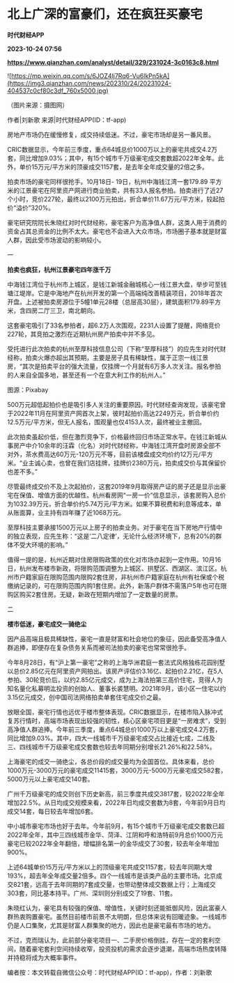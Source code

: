 # 北上广深的富豪们，还在疯狂买豪宅
**时代财经APP**

**2023-10-24 07:56**

**https://www.qianzhan.com/analyst/detail/329/231024-3c0163c8.html**

![https://mp.weixin.qq.com/s/6JOZ4lj7Rq6-Vu6lkPn5kA](https://img3.qianzhan.com/news/202310/24/20231024-404537c0cf80c3df_760x5000.jpg)

（图片来源：摄图网）

作者|刘新歌 来源|时代财经APP(ID：tf-app)

房地产市场仍在缓慢修复，成交持续低迷。不过，豪宅市场却是另一番风景。

CRIC数据显示，今年前三季度，重点64城总价1000万以上的豪宅共成交4.2万套，同比增加9.03%；其中，有15个城市千万级豪宅成交套数超2022年全年。此外，单价15万元/平方米的顶豪成交1157套，是去年全年成交量的2倍之多。

拍卖市场的豪宅同样很抢手。10月18日- 19日，杭州中海钱江湾一套179.89 平方米的江景豪宅在阿里资产网进行商业拍卖，共有33人报名参拍。拍卖进行了近27个小时，竞价227轮，最终以2100万元拍出，折合单价11.67万元/平方米，较起拍价“溢价”320%。

豪宅研究院院长朱晓红对时代财经称，豪宅客户为高净值人群，这类人用于消费的资金占其总资金的比例不太大。豪宅也不会进入大众市场，市场圈子基本就是财富人群，因此受市场波动的影响较小。

一

**拍卖也疯狂，杭州江景豪宅四年涨千万**

中海钱江湾位于杭州市上城区，是钱江新城金融城核心一线江景大盘，举步可至钱塘江堤岸。它是中海地产在杭州开发的第一个高端纯改善精装项目，2018年首次开盘。上述被拍卖房源位于5幢1单元28楼（总层高30层），建筑面积179.89平方米，含四房二厅三卫，南北朝向。

这套豪宅吸引了33名参拍者，超6.2万人次围观，2231人设置了提醒，网络竞价227轮，其竞拍之激烈在近期杭州房产拍卖中并不多见。

受托进行此次拍卖的杭州至厚科技信息公司（下称“至厚科技”）的应先生对时代财经称，拍卖火爆亦超出其预期，主要是房子具有稀缺性，属于正宗一线江景房，“其次是拍卖平台的强大流量，仅挂牌一个月就有6万多人次关注。报名参拍的人来自全国多地，甚至还有一个在意大利工作的杭州人。”

图源：Pixabay

500万元超低起拍价也是吸引多人关注的重要原因。时代财经查询发现，该豪宅曾于2022年11月在阿里资产网首次上架，彼时起拍价高达2249万元，折合单价约12.5万元/平方米，但无人报名，围观量也仅4153人次，最终被业主撤回。

此次拍卖虽起价低，但在激烈竞争下，价格最终回归市场正常水平。在钱江新城从事房产中介10余年的汪霖（化名）对时代财经称，中海钱江湾开盘时房源全部不对外，茶水费高达60万元-120万元不等，目前该楼盘成交均价约12万元/平方米。“业主诚心卖，也曾在我们店挂牌，挂牌价2380万元，拍卖成交价与其保留价也差不多。”

尽管最终成交价不及上次起拍价，这套2019年9月取得房产证的房子还是显示出豪宅在保值、增值方面的优越性。杭州看房网“一房一价”信息显示，该套房购入总价为1032.39万元，折合单价约5.74万元/平方米。如果不算税费和利息等成本，单从账面算，业主持有四年赚了近1068万元。

至厚科技主要承接1500万元以上房子的拍卖业务。对于豪宅在当下房地产行情中的独立表现，应先生称：“这是‘二八定律’，无论什么经济环境下，总有20%的群体不受大环境的影响。”

值得一提的是，杭州近期对住房限购政策的优化对市场亦起到一定作用。10月16日，杭州发布楼市新政，将限购范围调整为上城区、拱墅区、西湖区、滨江区。杭州市户籍家庭在限购范围内限购2套住房，非杭州市户籍家庭在杭州有社保或个税缴纳记录的，可在限购范围内购1套住房。此外，新落户群体不需落户5年也可在限购区购买2套住房。无疑，新政在短期内增加了一定数量的房票。

二

**楼市低迷，豪宅成交一骑绝尘**

因产品高端且极具稀缺性，豪宅一直是财富和社会地位的象征，因此备受高净值人群追捧，即便存在复杂债务关系而被司法拍卖的豪宅也常常很抢手。

今年8月28日，有“沪上第一豪宅”之称的上海华洲君庭一套法式风格独栋花园别墅以总价2.85亿元在阿里资产网拍出。该房产评估价3.16亿、起拍价2.21亿，在5人参拍、30轮竞价后，以约2.85亿元成交，成为上海法拍第三高价住宅，竞得人为知名量化私募明汯投资的创始人、董事长裘慧明。2021年9月，该小区一住宅以约3.15亿元成交，创中国司法网络拍卖单套住宅成交价之最。

放眼全国，豪宅行情也远优于楼市整体表现。CRIC数据显示，在楼市陷入脉冲式复苏行情时，高端市场表现出较强的韧性，核心区豪宅项目更是“一房难求”，受到高净值人群追捧。今年前三季度，重点64城总价1000万以上豪宅成交4.2万套，同比增加9.03%。其中，四大一线城市千万级豪宅成交占比接近七成，二线及三、四线城市千万级豪宅成交套数也较去年同期分别增长21.26%和22.58%。

上海豪宅的成交一骑绝尘，各总价段的成交量均为全国首位。具体来看，总价1000万元-3000万元的豪宅成交11415套，3000万元-5000万元豪宅成交582套，5000万元以上豪宅成交140套。

广州千万级豪宅的成交则创下历史新高，前三季度共成交3817套，较2022年全年增加22.5%。从日均成交规模来看，2022年日均成交套数为8套，今年前9月日均成交14套，每日较去年增加6套。

中小城市豪宅市场也好于去年。今年前9月，有15个城市千万级豪宅成交套数已超2022年全年，其中三四线城市金华、菏泽、江阴和呼和浩特前9月总价1000万元豪宅已较2022年全年翻倍，增幅排名第一的金华成交了30套，较去年全年增加900%。

上述64城单价15万元/平方米以上的顶级豪宅共成交1157套，较去年同期大增193%，超去年全年成交量2倍多。四个一线城市是该类产品的主要市场。北京成交821套，远高于去年同期的7套成交量，也带动整体成交数据上行；上海成交303套，同比基本持平。广州、深圳则分别成交了19套、11套。

朱晓红认为，豪宅具有较强的保值、增值性，关键时刻还能抵御风险，因此富豪人群热衷购置豪宅。虽然目前楼市前景不太明朗，但总体来说有回暖迹象。一线城市仍是人口集聚，尤其是财富人群集聚的地方，因此也是豪宅最有市场的地方。

不过，克而瑞认为，此前部分豪宅项目一、二手房价格倒挂，存在一定的套利空间，随着豪宅套利空间持续收窄，投资投机的需求会逐步退潮，高端市场热度转降并持稳将成为大概率事件。

编者按：本文转载自微信公众号：时代财经APP(ID：tf-app)，作者：刘新歌